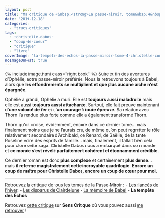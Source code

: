 ```yaml
---
layout: post
title: "Ma critique de «&nbsp;<strong>La passe-miroir, tome&nbsp;4&nbsp;: La tempête des Échos</strong>&nbsp;» de <em>Christelle Dabos</em>"
date: "2019-12-18"
categories: 
  - "trucs-critiques"
tags: 
  - "christelle-dabos"
  - "coup-de-coeur"
  - "critique"
  - "livre"
coverImage: "la-tempete-des-echos-la-passe-miroir-tome-4-christelle-concernant-seul-au-monde-livre-tome-4.jpg"
noImageOnPost: true
---
```


{% include image.html class="right book" %}
Suite et fin des aventures d’Ophélie, notre passe-miroir préférée. Nous la retrouvons toujours à Babel, alors que **les effondrements se multiplient et que plus aucune arche n’est épargnée**.

Ophélie a grandi, Ophélie a muri. Elle est **toujours aussi maladroite** mais elle est aussi t**oujours aussi attachante**. Surtout, elle fait preuve maintenant d’**une volonté de fer** et d’**un courage à toute épreuve**. Sa relation avec Thorn l’a rendue plus forte comme elle a également transformé Thorn.

Thorn qu’on croise, évidemment, encore dans ce dernier tome… mais finalement moins que je ne l’aurais cru, de même qu’on peut regretter le rôle relativement secondaire d’Archibald, de Renard, de Gaëlle, de la tante Roseline voire des esprits de famille… mais, finalement, il fallait bien cela pour clore cette saga. Christelle Dabos nous a embarqué dans son monde et **ce monde s’est révélé parfaitement cohérent et étonnamment crédible**.

Ce dernier roman est donc **plus complexe** et certainement **plus dense**… mais **il referme magistralement cette incroyable quadrilogie**. **Encore un coup de maître pour Christelle Dabos, encore un coup de cœur pour moi.**

* * *

Retrouvez la critique de tous les tomes de la Passe-Miroir : - [Les fiancés de l'hiver](/2017/07/ma-critique-de-la-passe-miroir-tome-1-les-fiances-de-lhiver-de-christelle-dabos/). - [Les disparus de Clairdelune](/2017/08/ma-critique-de-la-passe-miroir-tome-2-les-disparus-de-clairdelune-de-christelle-dabos/) - [La mémoire de Babel](/2017/12/ma-critique-de-la-passe-miroir-tome-3-la-memoire-de-babel-de-christelle-dabos/) - **La tempête des Échos**

Retrouvez [cette critique](https://www.senscritique.com/livre/La_Tempete_des_echos_La_Passe_Miroir_tome_4/critique/181725344) sur **Sens Critique** où vous pouvez aussi [me retrouver](http://www.senscritique.com/Arnaud_Malon) !
